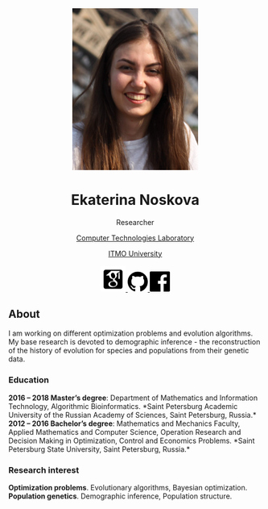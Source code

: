 
<div class="container">
    <div class="row">
        <div class="col-sm-6">

<center>
<img src="assets/enoskova.png" width="250px">

<h1 class="h4"> Ekaterina Noskova </h1>

<p>
Researcher<br>

<a class="text-dark" href="http://ctlab.ifmo.ru/en/"> Computer Technologies Laboratory </a> <br>

<a class="text-dark" href="https://en.itmo.ru/"> ITMO University </a> <br>
<br>
<a href="https://scholar.google.com/citations?user=1Mlxh7wAAAAJ&hl=en">
         <img src="assets/social_icons/google-scholar.png" width="50">
      </a>
<a href="https://github.com/noscode">
         <img src="assets/social_icons/github.png" width="40">
      </a>
<a href="https://www.facebook.com/ekaterina.noskova.1675/">
         <img src="assets/social_icons/facebook.png" width="40">
      </a>
</p>
</center>
</div>
        <div class="col-sm-6">
<div>
<h2 class="h2"> About </h2>
<p>I am working on different optimization problems and evolution algorithms. My base research is devoted to demographic inference - the reconstruction of the history of evolution for species and populations from their genetic data.</p>
<h3 class="h3"> Education </h3>
<p><strong>2016 – 2018 Master’s degree</strong>: Department of Mathematics and Information Technology, Algorithmic Bioinformatics. *Saint Petersburg Academic University of the Russian Academy of Sciences, Saint Petersburg, Russia.*<br>
<strong>2012 – 2016 Bachelor’s degree</strong>: Mathematics and Mechanics Faculty, Applied Mathematics and Computer Science, Operation Research and Decision Making in Optimization, Control and Economics Problems. *Saint Petersburg State University, Saint Petersburg, Russia.*</p>
<h3 class="h3"> Research interest</h3>
<p><strong>Optimization problems</strong>. Evolutionary algorithms, Bayesian optimization.<br>
<strong>Population genetics</strong>. Demographic inference, Population structure.</p>
</div>
        </div>
    </div>
</div>
